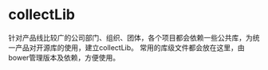 collectLib
==========

针对产品线比较广的公司部门、组织、团体，各个项目都会依赖一些公共库，为统一产品对开源库的使用，建立collectLib。 常用的库级文件都会放在这里，由bower管理版本及依赖，方便使用。
